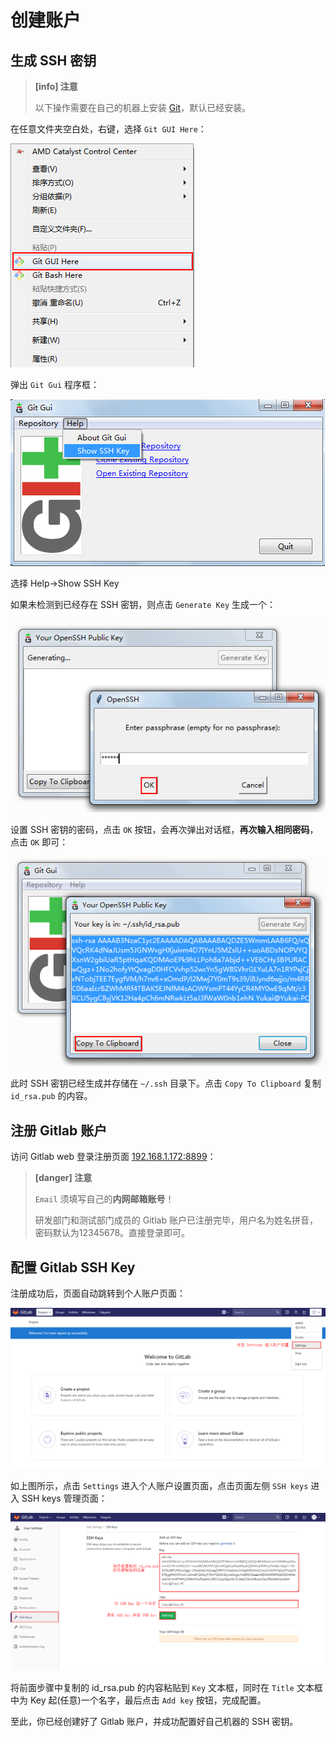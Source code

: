 # 创建账户

## 生成 SSH 密钥

> **[info] 注意**
>
> 以下操作需要在自己的机器上安装 [Git](https://git-scm.com/)，默认已经安装。

在任意文件夹空白处，右键，选择 `Git GUI Here`：

![](/assets/gitgui.png)

弹出 `Git Gui` 程序框：

![](/assets/show-ssh.png)

选择 Help->Show SSH Key

如果未检测到已经存在 SSH 密钥，则点击 `Generate Key` 生成一个：

 ![](/assets/generate-ssh.png) 
 
设置 SSH 密钥的密码，点击 `OK` 按钮，会再次弹出对话框，**再次输入相同密码**，点击 `OK` 即可：

![](/assets/copy-ssh.png)

此时 SSH 密钥已经生成并存储在 `~/.ssh` 目录下。点击 `Copy To Clipboard` 复制 `id_rsa.pub` 的内容。

## 注册 Gitlab 账户

访问 Gitlab web 登录注册页面 [192.168.1.172:8899](http://192.168.1.172:8899/users/sign_in)：

> **[danger] 注意**
>
> `Email` 须填写自己的**内网邮箱账号**！
>
> 研发部门和测试部门成员的 Gitlab 账户已注册完毕，用户名为姓名拼音，密码默认为12345678。直接登录即可。

## 配置 Gitlab SSH Key

注册成功后，页面自动跳转到个人账户页面：

![](/assets/settings.png)

如上图所示，点击 `Settings` 进入个人账户设置页面，点击页面左侧 `SSH keys` 进入 SSH keys 管理页面：

![](/assets/add-sshkey.png)

将前面步骤中复制的 id_rsa.pub 的内容粘贴到 `Key` 文本框，同时在 `Title` 文本框中为 Key 起(任意)一个名字，最后点击 `Add key` 按钮，完成配置。

至此，你已经创建好了 Gitlab 账户，并成功配置好自己机器的 SSH 密钥。
